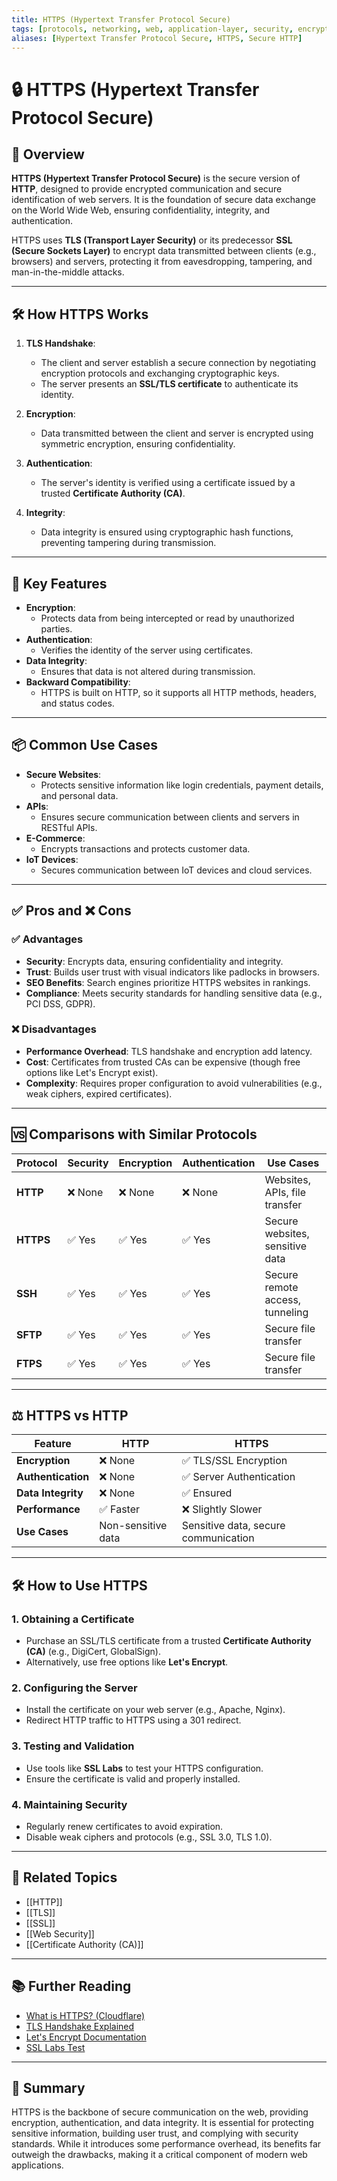 ```yaml
---
title: HTTPS (Hypertext Transfer Protocol Secure)
tags: [protocols, networking, web, application-layer, security, encryption]
aliases: [Hypertext Transfer Protocol Secure, HTTPS, Secure HTTP]
---
```


# 🔒 HTTPS (Hypertext Transfer Protocol Secure)

## 🧭 Overview

**HTTPS (Hypertext Transfer Protocol Secure)** is the secure version of **HTTP**, designed to provide encrypted communication and secure identification of web servers. It is the foundation of secure data exchange on the World Wide Web, ensuring confidentiality, integrity, and authentication.

HTTPS uses **TLS (Transport Layer Security)** or its predecessor **SSL (Secure Sockets Layer)** to encrypt data transmitted between clients (e.g., browsers) and servers, protecting it from eavesdropping, tampering, and man-in-the-middle attacks.

---

## 🛠️ How HTTPS Works

1. **TLS Handshake**:
   - The client and server establish a secure connection by negotiating encryption protocols and exchanging cryptographic keys.
   - The server presents an **SSL/TLS certificate** to authenticate its identity.

2. **Encryption**:
   - Data transmitted between the client and server is encrypted using symmetric encryption, ensuring confidentiality.

3. **Authentication**:
   - The server's identity is verified using a certificate issued by a trusted **Certificate Authority (CA)**.

4. **Integrity**:
   - Data integrity is ensured using cryptographic hash functions, preventing tampering during transmission.

---

## 🧩 Key Features

- **Encryption**:
  - Protects data from being intercepted or read by unauthorized parties.
- **Authentication**:
  - Verifies the identity of the server using certificates.
- **Data Integrity**:
  - Ensures that data is not altered during transmission.
- **Backward Compatibility**:
  - HTTPS is built on HTTP, so it supports all HTTP methods, headers, and status codes.

---

## 📦 Common Use Cases

- **Secure Websites**:
  - Protects sensitive information like login credentials, payment details, and personal data.
- **APIs**:
  - Ensures secure communication between clients and servers in RESTful APIs.
- **E-Commerce**:
  - Encrypts transactions and protects customer data.
- **IoT Devices**:
  - Secures communication between IoT devices and cloud services.

---

## ✅ Pros and ❌ Cons

### ✅ Advantages
- **Security**: Encrypts data, ensuring confidentiality and integrity.
- **Trust**: Builds user trust with visual indicators like padlocks in browsers.
- **SEO Benefits**: Search engines prioritize HTTPS websites in rankings.
- **Compliance**: Meets security standards for handling sensitive data (e.g., PCI DSS, GDPR).

### ❌ Disadvantages
- **Performance Overhead**: TLS handshake and encryption add latency.
- **Cost**: Certificates from trusted CAs can be expensive (though free options like Let's Encrypt exist).
- **Complexity**: Requires proper configuration to avoid vulnerabilities (e.g., weak ciphers, expired certificates).

---

## 🆚 Comparisons with Similar Protocols

| Protocol      | Security       | Encryption | Authentication | Use Cases                          |
|---------------|----------------|------------|----------------|------------------------------------|
| **HTTP**      | ❌ None        | ❌ None    | ❌ None        | Websites, APIs, file transfer     |
| **HTTPS**     | ✅ Yes         | ✅ Yes     | ✅ Yes         | Secure websites, sensitive data   |
| **SSH**       | ✅ Yes         | ✅ Yes     | ✅ Yes         | Secure remote access, tunneling   |
| **SFTP**      | ✅ Yes         | ✅ Yes     | ✅ Yes         | Secure file transfer              |
| **FTPS**      | ✅ Yes         | ✅ Yes     | ✅ Yes         | Secure file transfer              |

---

## ⚖️ HTTPS vs HTTP

| Feature                | HTTP                     | HTTPS                    |
|------------------------|--------------------------|--------------------------|
| **Encryption**         | ❌ None                 | ✅ TLS/SSL Encryption    |
| **Authentication**     | ❌ None                 | ✅ Server Authentication |
| **Data Integrity**     | ❌ None                 | ✅ Ensured               |
| **Performance**        | ✅ Faster               | ❌ Slightly Slower       |
| **Use Cases**          | Non-sensitive data      | Sensitive data, secure communication |

---

## 🛠️ How to Use HTTPS

### 1. **Obtaining a Certificate**
- Purchase an SSL/TLS certificate from a trusted **Certificate Authority (CA)** (e.g., DigiCert, GlobalSign).
- Alternatively, use free options like **Let's Encrypt**.

### 2. **Configuring the Server**
- Install the certificate on your web server (e.g., Apache, Nginx).
- Redirect HTTP traffic to HTTPS using a 301 redirect.

### 3. **Testing and Validation**
- Use tools like **SSL Labs** to test your HTTPS configuration.
- Ensure the certificate is valid and properly installed.

### 4. **Maintaining Security**
- Regularly renew certificates to avoid expiration.
- Disable weak ciphers and protocols (e.g., SSL 3.0, TLS 1.0).

---

## 🔗 Related Topics

- [[HTTP]]
- [[TLS]]
- [[SSL]]
- [[Web Security]]
- [[Certificate Authority (CA)]]

---

## 📚 Further Reading

- [What is HTTPS? (Cloudflare)](https://www.cloudflare.com/learning/ssl/what-is-https/)
- [TLS Handshake Explained](https://www.ssl.com/faqs/what-is-the-tls-handshake/)
- [Let's Encrypt Documentation](https://letsencrypt.org/docs/)
- [SSL Labs Test](https://www.ssllabs.com/ssltest/)

---

## 🧠 Summary

HTTPS is the backbone of secure communication on the web, providing encryption, authentication, and data integrity. It is essential for protecting sensitive information, building user trust, and complying with security standards. While it introduces some performance overhead, its benefits far outweigh the drawbacks, making it a critical component of modern web applications.
